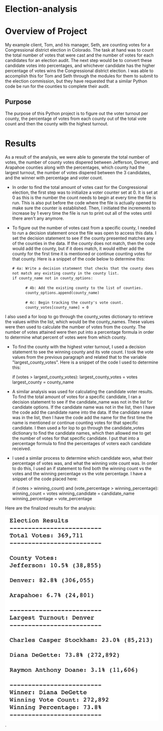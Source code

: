 # Election-analysis
# Overview of Project
My example client, Tom, and his manager, Seth, are counting votes for a Congressional district election in Colorado. The task at hand was to count the total number of votes that were cast and the number of votes for each candidates for an election audit. The next step would be to convert these candidate votes into percentages, and whichever candidate has the higher percentage of votes wins the Congressional district election. I was able to accomplish this for Tom and Seth through the modules for them to submit to the election commission, but they have requested that a similar Python code be run for the counties to complete their audit. 
## Purpose
The purpose of this Python project is to figure out the voter turnout per county, the percentage of votes from each county out of the total vote count and then the county with the highest turnout. 
# Results
As a result of the analysis, we were able to generate the total number of votes, the number of county votes dispered between Jefferson, Denver, and Arapahoe counties along with the percentages, which county had the largest turnout, the number of votes dispered between the 3 candidates, and the winner with percentage and voter count. 



* In order to find the total amount of votes cast for the Congressional election, the first step was to initialize a voter counter set at 0. It is set at 0 as this is the number the count needs to begin at every time the file is run. This is also put before the code where the file is actually opened to make sure the counter is established. Then, I initiated the increments to increase by 1 every time the file is run to print out all of the votes until there aren't any anymore.

* To figure out the number of votes cast from a specific county, I needed to run a decision statement once the file was open to access this data. I set the decision statement to see if the county presented matches any of the counties in the data. If the county does not match, then the code would add the county, but if it does match, it would either add the county for the first time it is mentioned or continue counting votes for that county. Here is a snippet of the code below to determine this: 

      # 4a: Write a decision statement that checks that the county does not match any existing county in the county list.
      if county_name not in county_options:

            # 4b: Add the existing county to the list of counties.
            county_options.append(county_name)

            # 4c: Begin tracking the county's vote count.
            county_votes[county_name] = 0
            
I also used a for loop to go through the county_votes dictionary to retrieve the values within the list, which would be the county_names. These values were then used to calculate the number of votes from the county. The number of votes attained were then put into a percentage formula in order to determine what percent of votes were from which county. 

* To find the county with the highest voter turnout, I used a decision statement to see the winning county and its vote count. I took the vote values from the previous paragraph and related that to the variable "largest_county_votes". Here is a snippet of the code I used to determine this: 

    if (votes > largest_county_votes): 
              largest_county_votes = votes
              largest_county = county_name

* A similar analysis was used for calculating the candidate voter results. To find the total amount of votes for a specific candidate, I ran a decision statement to see if the candidate_name was not in the list for candidate options. If the candidate name was not in the list, then I have the code add the candidate name into the data. If the candidate name was in the list, then I have the code add the name for the first time the name is mentioned or continue counting votes for that specific candidate. I then used a for lop to go through the candidate_votes dictionary to find the candidate names, which then allowed me to get the number of votes for that specific candidate. I put that into a percentage formula to find the percentages of voters each candidate received. 

* I used a similar process to determine which candidate won, what their percentage of votes was, and what the winning vote count was. In order to do this, I used an if statement to find both the winning count vs the votes and the winning percentage vs the vote percentage. I have a snippet of the code placed here: 

    if (votes > winning_count) and (vote_percentage > winning_percentage):
                winning_count = votes
                winning_candidate = candidate_name
                winning_percentage = vote_percentage

Here are the finalized results for the analysis:

![PyPoll Results.png](https://github.com/allysakarr/Election-analysis/blob/master/Images%20for%20PyPoll/PyPoll%20Results.png?raw=true).
